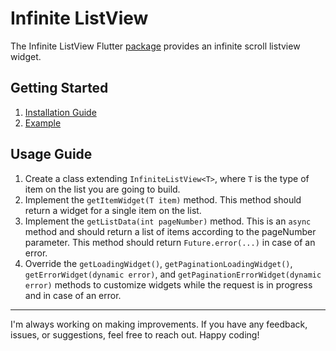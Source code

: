 # Infinite ListView

The Infinite ListView Flutter [package](https://pub.dev/packages/infinite_listview_package) provides
an infinite scroll listview widget.

## Getting Started

1. [Installation Guide](https://pub.dev/packages/infinite_listview_package/install)
2. [Example](https://pub.dev/packages/infinite_listview_package/example)

## Usage Guide

1. Create a class extending `InfiniteListView<T>`, where `T` is the type of item on the list you are
   going to build.
2. Implement the `getItemWidget(T item)` method. This method should return a widget for a single
   item on the list.
3. Implement the `getListData(int pageNumber)` method. This is an `async` method and should return a
   list of items according to the pageNumber parameter. This method should
   return `Future.error(...)` in case of an error.
4. Override
   the `getLoadingWidget()`, `getPaginationLoadingWidget()`, `getErrorWidget(dynamic error)`,
   and `getPaginationErrorWidget(dynamic error)` methods to customize widgets while the request is
   in progress and in case of an error.

<hr/>

I'm always working on making improvements. If you have any feedback, issues, or suggestions, feel
free to reach out. Happy coding!